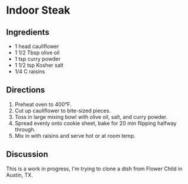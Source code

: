 # Indoor Steak

## Ingredients
* 1 head cauliflower
* 1 1/2 Tbsp olive oil
* 1 tsp curry powder
* 1 1/2 tsp Kosher salt
* 1/4 C raisins

## Directions
1. Preheat oven to 400°F.
2. Cut up cauliflower to bite-sized pieces.
3. Toss in large mixing bowl with olive oil, salt, and curry powder.
4. Spread evenly onto cookie sheet, bake for 20 min flipping halfway through.
5. Mix in with raisins and serve hot or at room temp.

## Discussion
This is a work in progress, I'm trying to clone a dish from Flower Child in Austin, TX.
